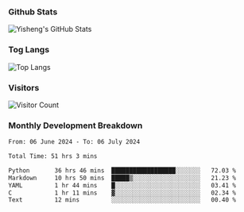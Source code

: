 ### Github Stats
![Yisheng's GitHub Stats](https://github-readme-stats-9qabuvhk1-gongyisheng.vercel.app/api?username=gongyisheng&count_private=true&show_icons=true)
### Tog Langs
![Top Langs](https://github-readme-stats-9qabuvhk1-gongyisheng.vercel.app/api/top-langs/?username=gongyisheng&layout=compact)
### Visitors
![Visitor Count](https://profile-counter.glitch.me/gongyisheng/count.svg)
### Monthly Development Breakdown
<!--START_SECTION:waka-->

```txt
From: 06 June 2024 - To: 06 July 2024

Total Time: 51 hrs 3 mins

Python       36 hrs 46 mins  ██████████████████░░░░░░░   72.03 %
Markdown     10 hrs 50 mins  █████▒░░░░░░░░░░░░░░░░░░░   21.23 %
YAML         1 hr 44 mins    █░░░░░░░░░░░░░░░░░░░░░░░░   03.41 %
C            1 hr 11 mins    ▓░░░░░░░░░░░░░░░░░░░░░░░░   02.34 %
Text         12 mins         ░░░░░░░░░░░░░░░░░░░░░░░░░   00.40 %
```

<!--END_SECTION:waka-->
